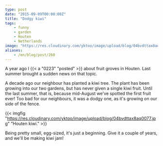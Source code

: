 ```yaml
---
type: post
date: "2015-09-09T00:00:00Z"
title: "Dodgy kiwi"
tags:
    - funny
    - garden
    - Houten
    - Netherlands
image: "https://res.cloudinary.com/yktoo/image/upload/blog/04bvdttax8aq0077.jpg"
aliases:
    - /en/blog/post/260
---
```


A year ago I {{< a "0223" "posted" >}} about fruit groves in Houten. Last summer brought a sudden news on that topic.

A decade ago our neighbour has planted a kiwi tree. The plant has been growing into our two gardens, but has never given a single kiwi fruit. Until the last summer, that is, because mid-August we've spotted the first fruit ever! Too bad for our neighbours, it was a dodgy one, as it's growing on our side of the fence.

{{< imgfig "https://res.cloudinary.com/yktoo/image/upload/blog/04bvdttax8aq0077.jpg" "Houten kiwi." >}}

<!--more-->

Being pretty small, egg-sized, it's just a beginning. Give it a couple of years, and we'll be making kiwi jam!
